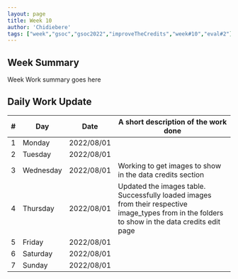 ```yaml
---
layout: page
title: Week 10
author: 'Chidiebere'
tags: ["week","gsoc","gsoc2022","improveTheCredits","week#10","eval#2"]
---
```


## Week Summary

Week Work summary goes here 

## Daily Work Update

|\#|Day|Date|A short description of the work done|  
|---	|---	|---	|---	|  
|1   	| Monday 	|   2022/08/01	|  |  
|2   	| Tuesday  	|   2022/08/01	| 	|  
|3   	| Wednesday |  2022/08/01 	|Working to get images to show in the data credits section |  
|4   	| Thursday  |   2022/08/01	| Updated the images table. Successfully loaded images from their respective image_types from in the folders to show in the data credits edit page  |  
|5   	| Friday  	|   2022/08/01	|  |  
|6   	| Saturday  |  2022/08/01	|  |  
|7   	| Sunday  	|   2022/08/01	|  |  
